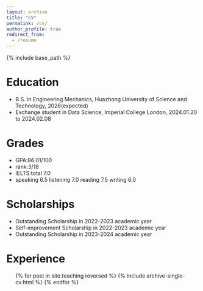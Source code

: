 ```yaml
---
layout: archive
title: "CV"
permalink: /cv/
author_profile: true
redirect_from:
  - /resume
---
```


{% include base_path %}

Education
======
* B.S. in Engineering Mechanics, Huazhong University of Science and Technology, 2026(expected)
* Exchange student in Data Science, Imperial College London, 2024.01.20 to 2024.02.08

Grades
======
* GPA:86.01/100
* rank:3/18
* IELTS:total 7.0
* speaking 6.5 listening 7.0 reading 7.5 writing 6.0

Scholarships
=====
* Outstanding Scholarship in 2022-2023 academic year
* Self-improvement Scholarship in 2022-2023 academic year
* Outstanding Scholarship in 2023-2024 academic year

  
  
Experience
======
  <ul>{% for post in site.teaching reversed %}
    {% include archive-single-cv.html %}
  {% endfor %}</ul>
  
